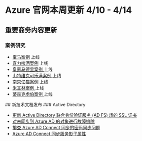 <properties
	pageTitle="Azure 官网本周更新 | Azure"
    description="Azure 官网本周更新"
    services=""
    documentationCenter=""
    authors=""
    manager=""
    editor=""
    tags=""/>

<tags ms.service="weekly-updates" ms.date="" wacn.date="" wacn.lang="cn"/>

# Azure 官网本周更新 4/10 - 4/14
## 重要商务内容更新
### 案例研究
<ul>
<li><a id="weekly-updates-4-10_partnerancasestudy-bmw" href="/partnerancasestudy/case-studies/bmw/">宝马案例</a> 上线</li>
<li><a id="weekly-updates-4-10_partnerancasestudy-heineken" href="/partnerancasestudy/case-studies/heineken/">喜力啤酒案例</a> 上线</li>
<li><a id="weekly-updates-4-10_partnerancasestudy-real-madrid" href="/partnerancasestudy/case-studies/real-madrid/">皇家马德里案例 </a>上线</li>
<li><a id="weekly-updates-4-10_partnerancasestudy-sandvik_cormorant" href="/partnerancasestudy/case-studies/sandvik_cormorant/">山特维克可乐满案例 </a>上线</li>
<li><a id="weekly-updates-4-10_partnerancasestudy-ieemoo" href="/partnerancasestudy/case-studies/ieemoo/">南京亿猫案例</a> 上线</li>
<li><a id="weekly-updates-4-10_partnerancasestudy-michelin" href="/partnerancasestudy/case-studies/michelin/">米其林案例 </a>上线</li>
<li><a id="weekly-updates-4-10_partnerancasestudy-thyssenkrupp" href="/partnerancasestudy/case-studies/thyssenkrupp/">蒂森克虏伯案例 </a>上线</li>
</ul>
## 新技术文档发布
### Active Directory
<ul>
<li><a id="weekly-updates-4-10_documentation-active-directory-aadconnectfed-ssl-update" href="/documentation/articles/active-directory-aadconnectfed-ssl-update/">更新 Active Directory 联合身份验证服务 (AD FS) 场的 SSL 证书</a></li>
<li><a id="weekly-updates-4-10_documentation-active-directory-aadconnectsync-troubleshoot-object-not-syncing" href="/documentation/articles/active-directory-aadconnectsync-troubleshoot-object-not-syncing/">对未同步到 Azure AD 的对象进行故障排除</a></li>
<li><a id="weekly-updates-4-10_documentation-active-directory-aadconnectsync-troubleshoot-password-synchronization" href="/documentation/articles/active-directory-aadconnectsync-troubleshoot-password-synchronization/">排查 Azure AD Connect 同步的密码同步问题</a></li>
<li><a id="weekly-updates-4-10_documentation-active-directory-aadconnectsyncservice-shadow-attributes" href="/documentation/articles/active-directory-aadconnectsyncservice-shadow-attributes/">Azure AD Connect 同步服务影子属性</a></li>
</ul>
